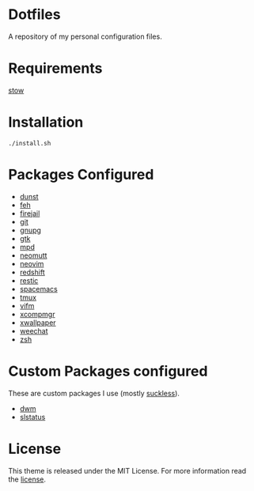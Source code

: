 # Dotfiles

A repository of my personal configuration files.

# Requirements

[stow](http://www.gnu.org/software/stow/)

# Installation

```shell
./install.sh
```

# Packages Configured

* [dunst](https://dunst-project.org/)
* [feh](https://linux.die.net/man/1/feh)
* [firejail](https://firejail.wordpress.com/)
* [git](https://git-scm.com/)
* [gnupg](https://gnupg.org/)
* [gtk](https://www.gtk.org/)
* [mpd](https://www.musicpd.org/)
* [neomutt](https://neomutt.org/)
* [neovim](https://neovim.io/)
* [redshift](http://jonls.dk/redshift/)
* [restic](https://github.com/restic/restic)
* [spacemacs](http://spacemacs.org/)
* [tmux](https://tmux.github.io/)
* [vifm](https://vifm.info/)
* [xcompmgr](https://github.com/freedesktop/xcompmgr)
* [xwallpaper](https://github.com/stoeckmann/xwallpaper)
* [weechat](https://weechat.org/)
* [zsh](https://www.zsh.org/)

# Custom Packages configured

These are custom packages I use (mostly [suckless](https://suckless.org/)).

* [dwm](https://github.com/alrayyes/dwm)
* [slstatus](https://github.com/alrayyes/slstatus)

# License

This theme is released under the MIT License. For more information read the [license][license].

[license]: LICENSE.md
